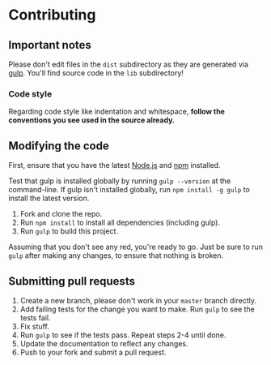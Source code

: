 # Contributing

## Important notes
Please don't edit files in the `dist` subdirectory as they are generated via [gulp](https://github.com/gulpjs/gulp). You'll find source code in the `lib` subdirectory!

### Code style
Regarding code style like indentation and whitespace, **follow the conventions you see used in the source already.**

## Modifying the code
First, ensure that you have the latest [Node.js](http://nodejs.org/) and [npm](http://npmjs.org/) installed.

Test that gulp is installed globally by running `gulp --version` at the command-line.  If gulp isn't installed globally, run `npm install -g gulp` to install the latest version.

1. Fork and clone the repo.
1. Run `npm install` to install all dependencies (including gulp).
1. Run `gulp` to build this project.

Assuming that you don't see any red, you're ready to go. Just be sure to run `gulp` after making any changes, to ensure that nothing is broken.

## Submitting pull requests

1. Create a new branch, please don't work in your `master` branch directly.
1. Add failing tests for the change you want to make. Run `gulp` to see the tests fail.
1. Fix stuff.
1. Run `gulp` to see if the tests pass. Repeat steps 2-4 until done.
1. Update the documentation to reflect any changes.
1. Push to your fork and submit a pull request.
